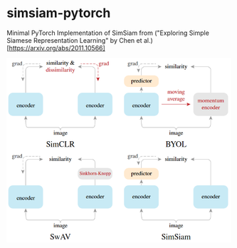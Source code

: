 # simsiam-pytorch
Minimal PyTorch Implementation of SimSiam from ("Exploring Simple Siamese Representation Learning" by Chen et al.)[https://arxiv.org/abs/2011.10566]

<p align="center"><img src="assets/models.png" width="640"\></p>
